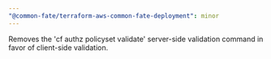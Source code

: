 ```yaml
---
"@common-fate/terraform-aws-common-fate-deployment": minor
---
```


Removes the 'cf authz policyset validate' server-side validation command in favor of client-side validation.

